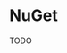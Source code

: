 # NuGet

TODO

<!--
nuget sources Add -Name Artifactory -Source https://secweb.intra.rs.gov.br/artifactory/api/nuget/nuget
-->
